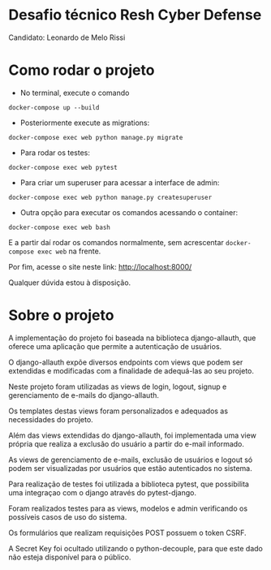 # Desafio técnico Resh Cyber Defense
Candidato: Leonardo de Melo Rissi

# Como rodar o projeto

- No terminal, execute o comando
```
docker-compose up --build
```

- Posteriormente execute as migrations:
```
docker-compose exec web python manage.py migrate
```

- Para rodar os testes:
```
docker-compose exec web pytest
```

- Para criar um superuser para acessar a interface de admin:
```
docker-compose exec web python manage.py createsuperuser
```

- Outra opção para executar os comandos acessando o container:
```
docker-compose exec web bash
```

E a partir daí rodar os comandos normalmente, sem acrescentar `docker-compose exec web` na frente.

Por fim, acesse o site neste link: [http://localhost:8000/](http://localhost:8000/)

Qualquer dúvida estou à disposição.

# Sobre o projeto

A implementação do projeto foi baseada na biblioteca django-allauth, que oferece uma aplicação que permite a autenticação de usuários.

O django-allauth expõe diversos endpoints com views que podem ser extendidas e modificadas com a finalidade de adequá-las ao seu projeto.

Neste projeto foram utilizadas as views de login, logout, signup e gerenciamento de e-mails do django-allauth.

Os templates destas views foram personalizados e adequados as necessidades do projeto.

Além das views extendidas do django-allauth, foi implementada uma view própria que realiza a exclusão do usuário a partir do e-mail informado.

As views de gerenciamento de e-mails, exclusão de usuários e logout só podem ser visualizadas por usuários que estão autenticados no sistema.

Para realização de testes foi utilizada a biblioteca pytest, que possibilita uma integraçao com o django através do pytest-django.

Foram realizados testes para as views, modelos e admin verificando os possíveis casos de uso do sistema.

Os formulários que realizam requisições POST possuem o token CSRF.

A Secret Key foi ocultado utilizando o python-decouple, para que este dado não esteja disponível para o público.